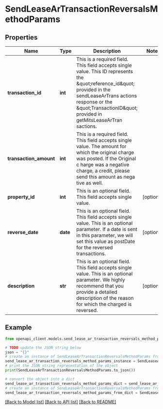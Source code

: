 # SendLeaseArTransactionReversalsMethodParams


## Properties

Name | Type | Description | Notes
------------ | ------------- | ------------- | -------------
**transaction_id** | **int** | This is a required field. This field accepts single value. This ID represents the \&quot;reference_id\&quot; provided in the sendLeaseArTrans actions response or the \&quot;TransactionID\&quot; provided in getMitsLeaseArTran sactions. | 
**transaction_amount** | **int** | This is a required field. This field accepts single value. The amount for which the original charge was posted. If the Original c harge was a negative charge, a credit, please send this amount as nega tive as well. | 
**property_id** | **int** | This is an optional field. This field accepts single value. | [optional] 
**reverse_date** | **date** | This is an optional field. This field accepts single value. This is an optional parameter. If a date is sent in this parameter, we will set this value as postDate for the reversed transactions. | [optional] 
**description** | **str** | This is an optional field. This field accepts single value. This is an optional parameter. We highly recommend that you provide a detailed description of the reason for which the charged is reversed. | [optional] 

## Example

```python
from openapi_client.models.send_lease_ar_transaction_reversals_method_params import SendLeaseArTransactionReversalsMethodParams

# TODO update the JSON string below
json = "{}"
# create an instance of SendLeaseArTransactionReversalsMethodParams from a JSON string
send_lease_ar_transaction_reversals_method_params_instance = SendLeaseArTransactionReversalsMethodParams.from_json(json)
# print the JSON string representation of the object
print(SendLeaseArTransactionReversalsMethodParams.to_json())

# convert the object into a dict
send_lease_ar_transaction_reversals_method_params_dict = send_lease_ar_transaction_reversals_method_params_instance.to_dict()
# create an instance of SendLeaseArTransactionReversalsMethodParams from a dict
send_lease_ar_transaction_reversals_method_params_from_dict = SendLeaseArTransactionReversalsMethodParams.from_dict(send_lease_ar_transaction_reversals_method_params_dict)
```
[[Back to Model list]](../README.md#documentation-for-models) [[Back to API list]](../README.md#documentation-for-api-endpoints) [[Back to README]](../README.md)


